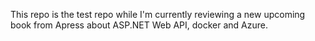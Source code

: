 This repo is the test repo while I'm currently reviewing a new upcoming book from Apress about ASP.NET Web API, docker and Azure.
